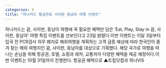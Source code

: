 ```yaml
---
categories: h
title: "하나카드 황금연휴 사이판 동남아 여행 이벤트"
---
```

 하나카드는 괌, 사이판, 동남아 여행에 꼭 필요한 혜택만 담은 ‘Eat, Play, Stay in 괌, 사이판, 동남아’ 여행 특집 이벤트를 선보인다고 23일 밝혔다.이번 이벤트는 이달 3일부터 입국 전 PCR검사 의무 폐지로 해외여행을 계획하는 고객 급증 예상에 따라 한국인이 즐겨 찾는 해외 여행지인 괌, 사이판, 동남아를 대상으로 기획했다. 해당 국가로 여행을 떠나는 손님을 위해 항공권, 호텔, 쇼핑과 레저, 교통까지 다양한 혜택을 제공 예정이다.이번 이벤트는 10월 31일까지 진행한다. 항공권 혜택으로 ▲트립닷컴과 하나VIS
